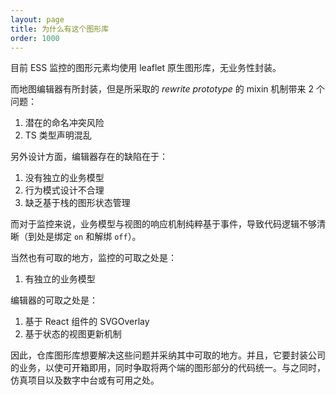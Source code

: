 ```yaml
---
layout: page
title: 为什么有这个图形库
order: 1000
---
```


目前 ESS 监控的图形元素均使用 leaflet 原生图形库，无业务性封装。

而地图编辑器有所封装，但是所采取的 _rewrite prototype_ 的 mixin 机制带来 2 个问题：

1. 潜在的命名冲突风险
2. TS 类型声明混乱

另外设计方面，编辑器存在的缺陷在于：

1. 没有独立的业务模型
2. 行为模式设计不合理
3. 缺乏基于栈的图形状态管理

而对于监控来说，业务模型与视图的响应机制纯粹基于事件，导致代码逻辑不够清晰（到处是绑定 `on` 和解绑 `off`）。

当然也有可取的地方，监控的可取之处是：

1. 有独立的业务模型

编辑器的可取之处是：

1. 基于 React 组件的 SVGOverlay
2. 基于状态的视图更新机制

因此，仓库图形库想要解决这些问题并采纳其中可取的地方。并且，它要封装公司的业务，以使可开箱即用，同时争取将两个端的图形部分的代码统一。与之同时，仿真项目以及数字中台或有可用之处。
